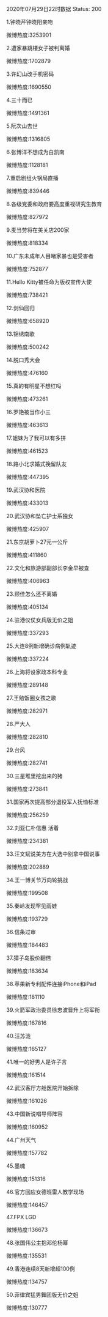 2020年07月29日22时数据
Status: 200

1.钟晓芹钟晓阳亲吻

微博热度:3253901

2.遭家暴跳楼女子被判离婚

微博热度:1702879

3.许幻山改手机密码

微博热度:1690550

4.三十而已

微博热度:1491361

5.阮次山去世

微博热度:1316805

6.张博洋不想成为白凯南

微博热度:1128181

7.重启剧组火锅局直播

微博热度:839446

8.各级党委和政府要高度重视研究生教育

微博热度:827972

9.麦当劳将在美关店200家

微博热度:818334

10.广东未成年人目睹家暴也是受害者

微博热度:752877

11.Hello Kitty被任命为版权宣传大使

微博热度:738421

12.剑仙回归

微博热度:658920

13.锦绣南歌

微博热度:500242

14.脱口秀大会

微博热度:476160

15.真的有明星不想红吗

微博热度:473261

16.罗艳被当作小三

微博热度:463613

17.姐妹为了我可以有多拼

微博热度:461523

18.路小北求婚式挽留队友

微博热度:447395

19.武汉协和医院

微博热度:433013

20.武汉协和坠亡护士系独女

微博热度:425907

21.东京胡萝卜27元一公斤

微博热度:411860

22.文化和旅游部副部长李金早被查

微博热度:406963

23.顾佳怎么还不离婚

微博热度:405134

24.驻港仪仗女兵版无价之姐

微博热度:337293

25.大连8例新增确诊病例轨迹

微博热度:337224

26.上海将设家政本科专业

微博热度:289148

27.王勉饭圈女孩之歌

微博热度:282971

28.严大人

微博热度:282810

29.台风

微博热度:282741

30.三星堆里挖出来的猪

微博热度:273841

31.国家再次提高部分退役军人抚恤标准

微博热度:256259

32.刘亚仁朴信惠 活着

微博热度:234381

33.汪文斌说美方在大选中别拿中国说事

微博热度:202889

34.王一博关节万向轮挑战

微博热度:199508

35.秦岭发现罕见雨蛙

微博热度:193729

36.信条过审

微博热度:184483

37.獐子岛股价翻倍

微博热度:183634

38.苹果新专利配件连接iPhone和iPad

微博热度:181110

39.火箭军政治委员徐忠波晋升上将军衔

微博热度:167816

40.汪苏泷

微博热度:165127

41.唯一的好男人是许子言

微博热度:161514

42.武汉客厅方舱医院开始拆除

微博热度:161026

43.中国新说唱导师阵容

微博热度:160952

44.广州天气

微博热度:157782

45.墨魂

微博热度:151316

46.官方回应女德班雷人教学现场

微博热度:146457

47.FPX LGD

微博热度:136673

48.张国伟公主抱邓伦杨幂

微博热度:135531

49.香港连续8天新增超100例

微博热度:134757

50.菲律宾猛男舞团版无价之姐

微博热度:130777

